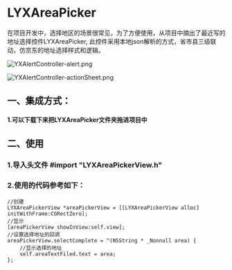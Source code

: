 # LYXAreaPicker
在项目开发中，选择地区的场景很常见，为了方便使用，从项目中摘出了最近写的地址选择控件LYXAreaPicker, 此控件采用本地json解析的方式，省市县三级联动，仿京东的地址选择样式和逻辑。

![YXAlertController-alert.png](http://upload-images.jianshu.io/upload_images/2962939-82c32c80cdc50102.png?imageMogr2/auto-orient/strip%7CimageView2/2/w/1240)

![YXAlertController-actionSheet.png](http://upload-images.jianshu.io/upload_images/2962939-bd9f4f7cd5d2ff51.png?imageMogr2/auto-orient/strip%7CimageView2/2/w/1240)
## 一、集成方式：
#### 1.可以下载下来把LYXAreaPicker文件夹拖进项目中
## 二、使用
### 1.导入头文件 #import "LYXAreaPickerView.h"
### 2.使用的代码参考如下：
    
    //创建
    LYXAreaPickerView *areaPickerView = [[LYXAreaPickerView alloc] initWithFrame:CGRectZero];
    //显示
    [areaPickerView showInView:self.view];
    //设置选择地址的回调
    areaPickerView.selectComplete = ^(NSString * _Nonnull area) {
        //显示选择的地址
        self.areaTextFiled.text = area;
    };


